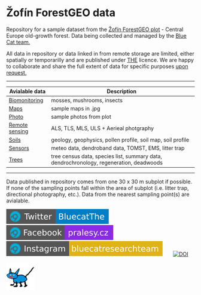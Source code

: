 <!-- This is a comment -->
<!-- Use two spaces to breake line -->
<!-- **bold**, *italic*, # header 1, ## header 2 ... -->
<!-- Enter empty line before table to render it correctly -->

# Žofín ForestGEO data

Repository for a sample dataset from the [Žofín ForestGEO plot](https://forestgeo.si.edu/sites/europe/zofin) - Central Europe old-growth forest. Data being collected and managed by the [Blue Cat team.](https://naturalforests.cz/)  

All data in repository or data linked in from remote storage are limited, either spatially or temporarilly and are published under [THE]() licence. We are happy to collaborate and share the full extent of data for specific purposes [upon request.](https://github.com/VUKOZ-OEL/bluecat-data-pool/blob/main/contacts/readme.md)  

********    

| Avialable data  | Description |
| ----------------------------- | --------------------------- |       
| [Biomonitoring](https://github.com/VUKOZ-OEL/bluecat-data-pool/blob/main/BIOMONITORING/readme.md) | mosses, mushrooms, insects |     
| [Maps](https://github.com/VUKOZ-OEL/bluecat-data-pool/blob/main/MAPS/readme.md) | sample maps in .jpg |            
| [Photo](https://github.com/VUKOZ-OEL/bluecat-data-pool/blob/main/PHOTO/readme.md) | sample photos from plot |         
| [Remote sensing](https://github.com/VUKOZ-OEL/bluecat-data-pool/blob/main/REMOTE_SENSING/readme.md)  | ALS, TLS, MLS, ULS + Aerieal photgraphy |      
| [Soils](https://github.com/VUKOZ-OEL/bluecat-data-pool/blob/main/SOILS/readme.md)  | geology, geophysics, pollen profile, soil map, soil profile |   
| [Sensors](https://github.com/VUKOZ-OEL/bluecat-data-pool/blob/main/SENSORS/readme.md)  | meteo data, dendroband data, TOMST, EMS, litter trap |   
| [Trees](https://github.com/VUKOZ-OEL/bluecat-data-pool/blob/main/TREES/readme.md)  | tree census data, species list, summary data, dendrochronology, regeneration, deadwoods |    
  
********  

Data published in repository comes from one 30 x 30 m subplot if possible. If none of the sampling points fall within the area of subplot (i.e. litter trap, directional photography, etc.). Data from the nearest sampling point(s) are avialable.   

[![twitter_badge](https://github.com/VUKOZ-OEL/bluecat-data-pool/blob/main/docs/assets/images/Twitter-BluecatThe-blue.svg?raw=true)](https://twitter.com/BluecatThe/)  
[![facebook_badge](https://github.com/VUKOZ-OEL/bluecat-data-pool/blob/main/docs/assets/images/Facebook-pralesy.svg?raw=true)](https://www.facebook.com/pralesy.cz/)  
[![instagram_badge](https://github.com/VUKOZ-OEL/bluecat-data-pool/blob/main/docs/assets/images/Instagram-bluecatresearchteam-yellow.svg?raw=true)](https://www.instagram.com/bluecatresearchteam/)  [![DOI](https://zenodo.org/badge/561805081.svg)](https://zenodo.org/badge/latestdoi/561805081)     

![logo](https://github.com/VUKOZ-OEL/bluecat-data-pool/blob/main/docs/assets/images/logo_75pix.png?raw=true)

<!-- Social badges generated by: https://shields.io/ -->   
<!-- DOI is generated by zenodo for repository itself -->   
<!--   is a code for empty space to separate badges-->


